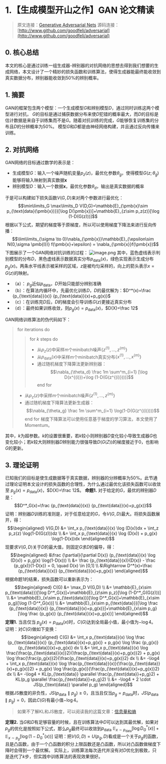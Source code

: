 # 1.【生成模型开山之作】GAN 论文精读

> 原文连接：[Generative Adversarial Nets](https://arxiv.org/pdf/1406.2661.pdf)
> 源码连接：[http://www.github.com/goodfeli/adversarial](http://www.github.com/goodfeli/adversarial)

## 0. 核心总结

本文的核心是通过训练一组生成器-辨别器的对抗网络的思想去得到我们想要的生成网络，本文设计了一个精妙的损失函数和训练算法，使得生成器能最终能收敛到真实数据分布，辨别器能收敛到50%的辨别概率。

## 1. 摘要

GAN的框架包含两个模型：一个生成模型$G$和辨别模型$D$，通过同时训练这两个模型进行对抗， $G$的目标是通过捕获数据分布来使$D$犯错的概率最大，而$D$的目标是估计数据是来自于训练集而不是$G$。随着对抗训练的完成，$G$能够恢复训练集的分布且$D$的分辨概率为50%。
模型$G$和$D$都是由神经网络构建，并且通过反向传播来训练。

## 2. 对抗网络

GAN网络的目标通过数学的表示是：

- 生成模型$G$：输入一个噪声随机变量$p_z(z)$，最优化参数$\theta_g$，使得模型$G(z;\theta_g)$能够将输入映射到真实数据$\pmb{x}$
- 辨别模型$D$：输入一个数据$\pmb{x}$，最优化参数$\theta_d$，输出是真实数据的概率

于是可以构建如下损失函数$V(G,D)$来对两个参数进行最优化：
$$\min\limits_G \max\limits_D V(D,G)=\mathbb{E}_{\pmb{x}\sim p_{\text{data}(\pmb{x})}}[\log D(\pmb{x})]+\mathbb{E}_{z\sim p_z(z)}[\log (1-D(G(z)))]$$
根据以下公式，期望的梯度等于原梯度，所以可以使用梯度下降法来进行反向传播：
$$\lim\limits_{\sigma \to 0}\nabla_{\pmb{x}}\mathbb{E}_{\epsilon\sim N(0,\sigma \pmb{I})} f(\pmb{x}+\epsilon) = \nabla_{\pmb{x}}f(\pmb{x})$$
 下图展示了一个GAN网络对抗训练的过程：
![image.png](https://cdn.nlark.com/yuque/0/2023/png/34751784/1693826120208-889784b6-3ec1-41d0-b969-67797bc5809d.png#averageHue=%23f5f4f4&clientId=ub8497ee9-ff3c-4&from=paste&height=235&id=ub63ab1fa&originHeight=294&originWidth=955&originalType=binary&ratio=1.25&rotation=0&showTitle=false&size=49949&status=done&style=none&taskId=u3f6756c1-a85d-47ea-829f-908c1d07539&title=&width=764)
其中，蓝色虚线表示判别模型的分布$D$，黑色虚线表示数据真实分布$p_{\text{data}}(x)$，绿色实现表示生成分布$p_g(x)$。两条水平线表示被采样的区域，$z$是被均匀采样的，向上的箭头表示$x=G(z)$的映射。

- （a）： $p_g$近似$p_\text{data}$，$D$开始只能部分辨别准确
- （b）：在算法内循环中，先最优化训练$D$，$D$的最优解为：$D^*(x)=\frac {p_{\text{data}}(x)} {p_{\text{data}}(x)+p_g(x)}$
- （c）：在训练完$D$后，$D$的梯度会引导训练$G(z)$更接近真实分布
- （d）：最终如果训练收敛，则$p_g(x) = p_{\text{data}}(x)$，$D(X)=\frac 12$

GAN网络训练算法的伪代码如下：
> for iterations do
>> for $k$ steps do
>> - 从$p_z(z)$中采样$m$个minibatch噪声$\{z^{(1)}, \ldots ,z^{(m)}\}$
>> - 从$p_{\text{data}}(x)$中采样$m$个minibatch真实分布$\{x^{(1)}, \ldots ,x^{(m)}\}$
>> - 通过随机梯度下降算法更新辨别器：
>> $$\nabla_{\theta_d} \frac 1m \sum^m_{i=1} [\log D(x^{(i)})+\log (1-D(G(z^{(i)})))]$$
>> end for
> - 从$p_z(z)$中采样$m$个minibatch噪声$\{z^{(1)}, \ldots ,z^{(m)}\}$
> - 通过随机梯度下降算法更新生成器：
> $$\nabla_{\theta_g} \frac 1m \sum^m_{i=1} \log(1-D(G(z^{(i)})))$$
> end for
> 梯度下降算法可以使用任意基于梯度的学习算法，本文使用了Momentum。

其中，$k$为超参数。$k$的设置很重要，若$k$较小则辨别器$D$变化较小导致生成器$G$也变化较小；若$k$较大则辨别器$D$辨别能力很强导致$D(G(Z))$的梯度接近于0，也影响$G$的更新。

## 3. 理论证明

已知我们的目标是使生成数据等于真实数据，辨别器的分辨概率为50%。此节通过理论证明本文设计的损失函数的合理性，为什么通过最优化该损失函数可以收敛至 $p_g(x) = p_{\text{data}}(x)$，$D(X)=\frac 12$。
**命题1.** 对于给定的$G$，最优的辨别器$D$是：
$$D^*_G(x)=\frac {p_{\text{data}}(x)} {p_{\text{data}}(x)+p_g(x)}$$
证明：辨别器$D$训练的准则是，对于任意给定的$G$，令$V(G,D)$最大。将损失函数展开，得：
$$\begin{aligned} 
V(G,D) &= \int_x p_{\text{data}}(x) \log (D(x))dx + \int_z p_z(z) \log(1-D(G(z)))dz \\
&= \int_x p_{\text{data}}(x) \log (D(x)) + p_g(x) \log(1-D(x))dx
\end{aligned}$$
现要求$V(G,D)$关于$D$的最大值，则固定$G$求$D$的偏导，得：
$$\begin{aligned} 
&\frac {\partial}{\partial D(x)} (p_{\text{data}}(x) \log (D(x)) + p_g(x) \log(1-D(x))) \\
&= \frac {p_{\text{data}}(x)}{D(x)} - \frac {p_g(x)}{1-D(x)} = 0, \quad D(x) \in [0,1] \\
&\Rightarrow D^*(x)=\frac {p_{\text{data}}(x)} {p_{\text{data}}(x)+p_g(x)}
\end{aligned}$$
根据命题1的结果，损失函数可以重新表示为：
$$\begin{aligned} 
C(G) &= \max_D V(G,D) \\
&= \mathbb{E}_{x\sim p_{\text{data}}}[\log D^*_G(x)]+\mathbb{E}_{z\sim p_z}[\log (1-D^*_G(G(z)))] \\
&= \mathbb{E}_{x\sim p_{\text{data}}}[\log D^*_G(x)]+\mathbb{E}_{x\sim p_g}[\log (1-D^*_G(x))] \\
&= \mathbb{E}_{x\sim p_{\text{data}}}[\log \frac {p_{\text{data}}(x)} {p_{\text{data}}(x)+p_g(x)}]+\mathbb{E}_{x\sim p_g}[\log \frac {p_g(x)} {p_{\text{data}}(x)+p_g(x)}]
\end{aligned}$$
**定理1.** 当且仅当 $p_g(x) = p_{\text{data}}(x)$时，$C(G)$达到全局最小值，最小值为$-\log 4$。
证明：对$C(G)$做如下变换：
$$\begin{aligned} 
C(G) &= \int_x p_{\text{data}}(x) \log \frac {p_{\text{data}}(x)} {p_{\text{data}}(x)+p_g(x)} + p_g(x) \log \frac {p_g(x)} {p_{\text{data}}(x)+p_g(x)} dx \\ 
&= \int_x p_{\text{data}}(x) \log \frac{\frac{p_{\text{data}}(x)}2}{\frac{p_{\text{data}}(x)+p_g(x)}2} + p_g(x) \log \frac{\frac{p_g(x)}2}{\frac{p_{\text{data}}(x)+p_g(x)}2} dx \\
&= -\log4 + \int_x p_{\text{data}}(x) \log \frac{p_{\text{data}}(x)}{\frac{p_{\text{data}}(x)+p_g(x)}2} + p_g(x) \log \frac{p_g(x)}{\frac{p_{\text{data}}(x)+p_g(x)}2} dx \\
&= -\log4 + KL(p_{\text{data}} \parallel \frac{p_{\text{data}}+p_g}2) + KL(p_g \parallel \frac{p_{\text{data}}+p_g}2) \\
&= -\log4 + 2 \cdot JS(p_{\text{data}} \parallel p_g) 
\end{aligned}$$
根据JS散度的非负性，$JS(p_{\text{data}} \parallel p_g) \geq 0$，且当且仅当$p_g = p_{\text{data}}$时，$JS(p_{\text{data}} \parallel p_g) = 0$，因此$C(G)$有最小值$-\log 4$。
> 如果不了解KL和JS散度，可以阅读我的这篇文章：[信息量和熵](https://www.yuque.com/u33266560/rkevyg/gpzme6tva24kgg0w)

**定理2.** 当$G$和$D$有足够容量的时候，且在训练算法中$D$可以达到其最优解，如果对$p_g$的优化是按照如下公式，那么$p_g$最终可以收敛到$p_{\text{data}}$
$\mathbb{E}_{x\sim p_{\text{data}}}[\log D^*_G(x)]+\mathbb{E}_{x\sim p_g}[\log (1-D^*_G(x))]$
证明：把$V(G,D) = U(p_g,D)$看成是一个关于$p_g$的函数，且是凸函数，由于一个凸函数的积分上限函数还是凸函数，所以对凸函数做梯度下降时会得到一个最优解。
实际上，训练算法每次迭代并没有对$D$优化到极致，只是迭代了$k$步，但实践中训练算法的表现效果很好。